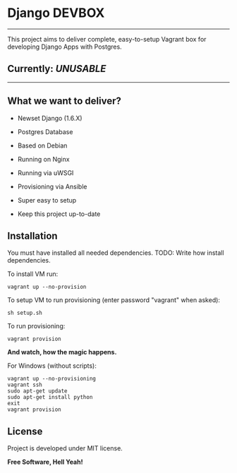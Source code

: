 Django DEVBOX
=============
-------------

This project aims to deliver complete, easy-to-setup Vagrant box for developing Django Apps with Postgres.

## Currently: *UNUSABLE*
-------------


What we want to deliver?
-------------
  - Newset Django (1.6.X)
  - Postgres Database
  

  - Based on Debian
  - Running on Nginx
  - Running via uWSGI
  - Provisioning via Ansible
  

  - Super easy to setup
  - Keep this project up-to-date


Installation
-------------

You must have installed all needed dependencies.
TODO: Write how install dependencies.

To install VM run:

```
vagrant up --no-provision
```


To setup VM to run provisioning (enter password "vagrant" when asked):

```
sh setup.sh
```


To run provisioning:

```
vagrant provision
```


**And watch, how the magic happens.**



For Windows (without scripts):

```
vagrant up --no-provisioning
vagrant ssh
sudo apt-get update
sudo apt-get install python
exit
vagrant provision
```


License
-------------
Project is developed under MIT license.

**Free Software, Hell Yeah!**
